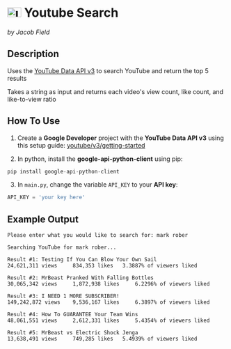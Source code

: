 # <img src="https://upload.wikimedia.org/wikipedia/commons/e/ef/Youtube_logo.png" alt="Image of youtube logo" width="32" height="22"> Youtube Search
*by Jacob Field*

## Description
Uses the [YouTube Data API v3](https://developers.google.com/youtube/v3) to search YouTube and return the top 5 results

Takes a string as input and returns each video's view count, like count, and like-to-view ratio

## How To Use
1. Create a **Google Developer** project with the **YouTube Data API v3** using this setup guide:
[youtube/v3/getting-started](https://developers.google.com/youtube/v3/getting-started)

2. In python, install the **google-api-python-client** using pip:
```python
pip install google-api-python-client
```

3. In `main.py`, change the variable `API_KEY` to your **API key**:
```python
API_KEY = 'your key here'
```

## Example Output
```
Please enter what you would like to search for: mark rober

Searching YouTube for mark rober...

Result #1: Testing If You Can Blow Your Own Sail
24,621,311 views	 834,353 likes	 3.3887% of viewers liked

Result #2: MrBeast Pranked With Falling Bottles
30,065,342 views	 1,872,938 likes	 6.2296% of viewers liked

Result #3: I NEED 1 MORE SUBSCRIBER!
149,242,872 views	 9,536,167 likes	 6.3897% of viewers liked

Result #4: How To GUARANTEE Your Team Wins
48,061,551 views	 2,612,331 likes	 5.4354% of viewers liked

Result #5: MrBeast vs Electric Shock Jenga
13,638,491 views	 749,285 likes	 5.4939% of viewers liked
```
